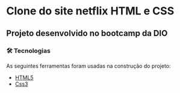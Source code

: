 # Clone do site netflix HTML e CSS

## Projeto desenvolvido no bootcamp da DIO

### 🛠 Tecnologias

As seguintes ferramentas foram usadas na construção do projeto:

- [HTML5](https://pt.wikipedia.org/wiki/HTML5)
- [Css3](https://www.w3schools.com/css/)
